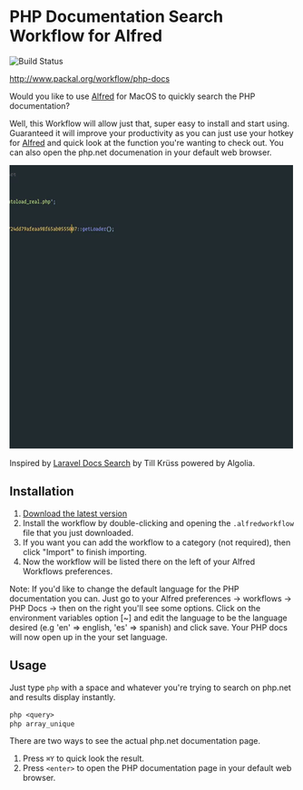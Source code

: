 # PHP Documentation Search Workflow for Alfred

![Build Status](https://travis-ci.org/billrobclark/alfred-phpdoc-search.svg?branch=master)

http://www.packal.org/workflow/php-docs

Would you like to use [Alfred](https://www.alfredapp.com/) for MacOS to quickly search the PHP documentation?

Well, this Workflow will allow just that, super easy to install and start using. Guaranteed it will improve
your productivity as you can just use your hotkey for [Alfred](https://www.alfredapp.com/) and quick look at the function you're wanting to check out.
You can also open the php.net documenation in your default web browser.

![Screenshot](workflow-action.gif)

Inspired by [Laravel Docs Search](https://github.com/tillkruss/alfred-laravel-docs) by Till Krüss powered by Algolia.

## Installation

1. [Download the latest version](https://github.com/billrobclark/alfred-phpdoc-search/releases/download/v1.2.0/PHP.Docs.alfredworkflow)
2. Install the workflow by double-clicking and opening the `.alfredworkflow` file that you just downloaded.
3. If you want you can add the workflow to a category (not required), then click "Import" to finish importing.
4. Now the workflow will be listed there on the left of your Alfred Workflows preferences.

Note: If you'd like to change the default language for the PHP documentation you can.
Just go to your Alfred preferences -> workflows -> PHP Docs -> then on the right you'll see some options.
Click on the environment variables option [~] and edit the language to be the
language desired (e.g 'en' => english, 'es' => spanish) and click save.
Your PHP docs will now open up in the your set language.

## Usage

Just type `php` with a space and whatever you're trying to search on php.net and results display instantly.

```
php <query>
php array_unique
```

There are two ways to see the actual php.net documentation page.

1. Press `⌘Y` to quick look the result.
2. Press `<enter>` to open the PHP documentation page in your default web browser.
